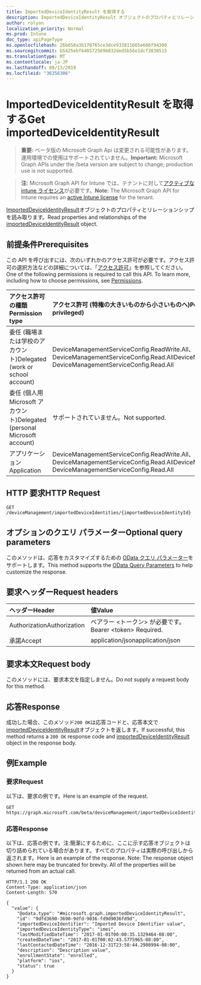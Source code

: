 ```yaml
---
title: ImportedDeviceIdentityResult を取得する
description: ImportedDeviceIdentityResult オブジェクトのプロパティとリレーションシップを読み取ります。
author: rolyon
localization_priority: Normal
ms.prod: Intune
doc_type: apiPageType
ms.openlocfilehash: 26b658a3b170765ce3dce933811665e606f94300
ms.sourcegitcommit: b5425ebf648572569b032ded5b56e1dcf3830515
ms.translationtype: MT
ms.contentlocale: ja-JP
ms.lasthandoff: 08/13/2019
ms.locfileid: "36356306"
---
```

# <a name="get-importeddeviceidentityresult"></a><span data-ttu-id="750ae-103">ImportedDeviceIdentityResult を取得する</span><span class="sxs-lookup"><span data-stu-id="750ae-103">Get importedDeviceIdentityResult</span></span>

> <span data-ttu-id="750ae-104">**重要:** ベータ版の Microsoft Graph Api は変更される可能性があります。運用環境での使用はサポートされていません。</span><span class="sxs-lookup"><span data-stu-id="750ae-104">**Important:** Microsoft Graph APIs under the /beta version are subject to change; production use is not supported.</span></span>

> <span data-ttu-id="750ae-105">**注:** Microsoft Graph API for Intune では、テナントに対して[アクティブな intune ライセンス](https://go.microsoft.com/fwlink/?linkid=839381)が必要です。</span><span class="sxs-lookup"><span data-stu-id="750ae-105">**Note:** The Microsoft Graph API for Intune requires an [active Intune license](https://go.microsoft.com/fwlink/?linkid=839381) for the tenant.</span></span>

<span data-ttu-id="750ae-106">[ImportedDeviceIdentityResult](../resources/intune-enrollment-importeddeviceidentityresult.md)オブジェクトのプロパティとリレーションシップを読み取ります。</span><span class="sxs-lookup"><span data-stu-id="750ae-106">Read properties and relationships of the [importedDeviceIdentityResult](../resources/intune-enrollment-importeddeviceidentityresult.md) object.</span></span>

## <a name="prerequisites"></a><span data-ttu-id="750ae-107">前提条件</span><span class="sxs-lookup"><span data-stu-id="750ae-107">Prerequisites</span></span>
<span data-ttu-id="750ae-p101">この API を呼び出すには、次のいずれかのアクセス許可が必要です。アクセス許可の選択方法などの詳細については、「[アクセス許可](/graph/permissions-reference)」を参照してください。</span><span class="sxs-lookup"><span data-stu-id="750ae-p101">One of the following permissions is required to call this API. To learn more, including how to choose permissions, see [Permissions](/graph/permissions-reference).</span></span>

|<span data-ttu-id="750ae-110">アクセス許可の種類</span><span class="sxs-lookup"><span data-stu-id="750ae-110">Permission type</span></span>|<span data-ttu-id="750ae-111">アクセス許可 (特権の大きいものから小さいものへ)</span><span class="sxs-lookup"><span data-stu-id="750ae-111">Permissions (from most to least privileged)</span></span>|
|:---|:---|
|<span data-ttu-id="750ae-112">委任 (職場または学校のアカウント)</span><span class="sxs-lookup"><span data-stu-id="750ae-112">Delegated (work or school account)</span></span>|<span data-ttu-id="750ae-113">DeviceManagementServiceConfig.ReadWrite.All、DeviceManagementServiceConfig.Read.All</span><span class="sxs-lookup"><span data-stu-id="750ae-113">DeviceManagementServiceConfig.ReadWrite.All, DeviceManagementServiceConfig.Read.All</span></span>|
|<span data-ttu-id="750ae-114">委任 (個人用 Microsoft アカウント)</span><span class="sxs-lookup"><span data-stu-id="750ae-114">Delegated (personal Microsoft account)</span></span>|<span data-ttu-id="750ae-115">サポートされていません。</span><span class="sxs-lookup"><span data-stu-id="750ae-115">Not supported.</span></span>|
|<span data-ttu-id="750ae-116">アプリケーション</span><span class="sxs-lookup"><span data-stu-id="750ae-116">Application</span></span>|<span data-ttu-id="750ae-117">DeviceManagementServiceConfig.ReadWrite.All、DeviceManagementServiceConfig.Read.All</span><span class="sxs-lookup"><span data-stu-id="750ae-117">DeviceManagementServiceConfig.ReadWrite.All, DeviceManagementServiceConfig.Read.All</span></span>|

## <a name="http-request"></a><span data-ttu-id="750ae-118">HTTP 要求</span><span class="sxs-lookup"><span data-stu-id="750ae-118">HTTP Request</span></span>
<!-- {
  "blockType": "ignored"
}
-->
``` http
GET /deviceManagement/importedDeviceIdentities/{importedDeviceIdentityId}
```

## <a name="optional-query-parameters"></a><span data-ttu-id="750ae-119">オプションのクエリ パラメーター</span><span class="sxs-lookup"><span data-stu-id="750ae-119">Optional query parameters</span></span>
<span data-ttu-id="750ae-120">このメソッドは、応答をカスタマイズするための [OData クエリ パラメーター](https://docs.microsoft.com/en-us/graph/query-parameters)をサポートします。</span><span class="sxs-lookup"><span data-stu-id="750ae-120">This method supports the [OData Query Parameters](https://docs.microsoft.com/en-us/graph/query-parameters) to help customize the response.</span></span>

## <a name="request-headers"></a><span data-ttu-id="750ae-121">要求ヘッダー</span><span class="sxs-lookup"><span data-stu-id="750ae-121">Request headers</span></span>
|<span data-ttu-id="750ae-122">ヘッダー</span><span class="sxs-lookup"><span data-stu-id="750ae-122">Header</span></span>|<span data-ttu-id="750ae-123">値</span><span class="sxs-lookup"><span data-stu-id="750ae-123">Value</span></span>|
|:---|:---|
|<span data-ttu-id="750ae-124">Authorization</span><span class="sxs-lookup"><span data-stu-id="750ae-124">Authorization</span></span>|<span data-ttu-id="750ae-125">ベアラー &lt;トークン&gt; が必要です。</span><span class="sxs-lookup"><span data-stu-id="750ae-125">Bearer &lt;token&gt; Required.</span></span>|
|<span data-ttu-id="750ae-126">承諾</span><span class="sxs-lookup"><span data-stu-id="750ae-126">Accept</span></span>|<span data-ttu-id="750ae-127">application/json</span><span class="sxs-lookup"><span data-stu-id="750ae-127">application/json</span></span>|

## <a name="request-body"></a><span data-ttu-id="750ae-128">要求本文</span><span class="sxs-lookup"><span data-stu-id="750ae-128">Request body</span></span>
<span data-ttu-id="750ae-129">このメソッドには、要求本文を指定しません。</span><span class="sxs-lookup"><span data-stu-id="750ae-129">Do not supply a request body for this method.</span></span>

## <a name="response"></a><span data-ttu-id="750ae-130">応答</span><span class="sxs-lookup"><span data-stu-id="750ae-130">Response</span></span>
<span data-ttu-id="750ae-131">成功した場合、このメソッド`200 OK`は応答コードと、応答本文で[importedDeviceIdentityResult](../resources/intune-enrollment-importeddeviceidentityresult.md)オブジェクトを返します。</span><span class="sxs-lookup"><span data-stu-id="750ae-131">If successful, this method returns a `200 OK` response code and [importedDeviceIdentityResult](../resources/intune-enrollment-importeddeviceidentityresult.md) object in the response body.</span></span>

## <a name="example"></a><span data-ttu-id="750ae-132">例</span><span class="sxs-lookup"><span data-stu-id="750ae-132">Example</span></span>

### <a name="request"></a><span data-ttu-id="750ae-133">要求</span><span class="sxs-lookup"><span data-stu-id="750ae-133">Request</span></span>
<span data-ttu-id="750ae-134">以下は、要求の例です。</span><span class="sxs-lookup"><span data-stu-id="750ae-134">Here is an example of the request.</span></span>
``` http
GET https://graph.microsoft.com/beta/deviceManagement/importedDeviceIdentities/{importedDeviceIdentityId}
```

### <a name="response"></a><span data-ttu-id="750ae-135">応答</span><span class="sxs-lookup"><span data-stu-id="750ae-135">Response</span></span>
<span data-ttu-id="750ae-p102">以下は、応答の例です。注:簡潔にするために、ここに示す応答オブジェクトは切り詰められている場合があります。すべてのプロパティは実際の呼び出しから返されます。</span><span class="sxs-lookup"><span data-stu-id="750ae-p102">Here is an example of the response. Note: The response object shown here may be truncated for brevity. All of the properties will be returned from an actual call.</span></span>
``` http
HTTP/1.1 200 OK
Content-Type: application/json
Content-Length: 570

{
  "value": {
    "@odata.type": "#microsoft.graph.importedDeviceIdentityResult",
    "id": "9dfd3690-3690-9dfd-9036-fd9d9036fd9d",
    "importedDeviceIdentifier": "Imported Device Identifier value",
    "importedDeviceIdentityType": "imei",
    "lastModifiedDateTime": "2017-01-01T00:00:35.1329464-08:00",
    "createdDateTime": "2017-01-01T00:02:43.5775965-08:00",
    "lastContactedDateTime": "2016-12-31T23:58:44.2908994-08:00",
    "description": "Description value",
    "enrollmentState": "enrolled",
    "platform": "ios",
    "status": true
  }
}
```






